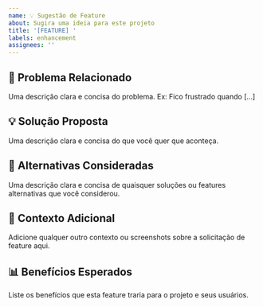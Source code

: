 ```yaml
---
name: 💡 Sugestão de Feature
about: Sugira uma ideia para este projeto
title: '[FEATURE] '
labels: enhancement
assignees: ''
---
```


## 🎯 Problema Relacionado
Uma descrição clara e concisa do problema. Ex: Fico frustrado quando [...]

## 💡 Solução Proposta
Uma descrição clara e concisa do que você quer que aconteça.

## 🔄 Alternativas Consideradas
Uma descrição clara e concisa de quaisquer soluções ou features alternativas que você considerou.

## 📝 Contexto Adicional
Adicione qualquer outro contexto ou screenshots sobre a solicitação de feature aqui.

## 📊 Benefícios Esperados
Liste os benefícios que esta feature traria para o projeto e seus usuários. 